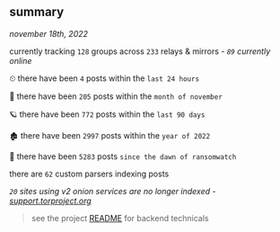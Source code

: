 
## summary
_november 18th, 2022_

currently tracking `128` groups across `233` relays & mirrors - _`89` currently online_

⏲ there have been `4` posts within the `last 24 hours`

🦈 there have been `205` posts within the `month of november`

🪐 there have been `772` posts within the `last 90 days`

🏚 there have been `2997` posts within the `year of 2022`

🦕 there have been `5283` posts `since the dawn of ransomwatch`

there are `62` custom parsers indexing posts

_`20` sites using v2 onion services are no longer indexed - [support.torproject.org](https://support.torproject.org/onionservices/v2-deprecation/)_

> see the project [README](https://github.com/joshhighet/ransomwatch#ransomwatch--) for backend technicals
